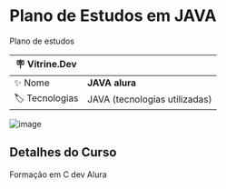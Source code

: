 # Plano de Estudos em JAVA

Plano de estudos

| :placard: Vitrine.Dev |     |
| -------------  | --- |
| :sparkles: Nome        | **JAVA alura**
| :label: Tecnologias | JAVA (tecnologias utilizadas)

![image](https://github.com/felipereismonteiro/plano_estudos_java/assets/98090077/82fdda30-263e-4fd3-ad91-7ff0177e20b5#vitrinedev)


## Detalhes do Curso

Formação em C dev Alura
